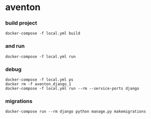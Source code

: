 aventon
=============

### build project

    docker-compose -f local.yml build


### and run

    docker-compose -f local.yml run

### debug

    docker-compose -f local.yml ps
    docker rm -f aventon_django_1
    docker-compose -f local.yml run --rm --service-ports django

### migrations

    docker-compose run --rm django python manage.py makemigrations